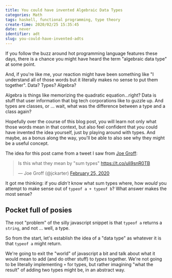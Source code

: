 ```yaml
---
title: You could have invented Algebraic Data Types
categories: Math
tags: haskell, functional programming, type theory
create-time: 2020/02/25 15:35:45
date: never
identifier: adt
slug: you-could-have-invented-adts
---
```


If you follow the buzz around hot programming language features these days,
there is a chance you might have heard the term "algebraic data type" at some
point.

And, if you're like me, your reaction might have been something like "I
understand all of those words but it literally makes no sense to put them
together". Data? Types? Algebra?

Algebra is things like memorizing the quadratic equation...right?  Data is
stuff that user information that big tech corporations like to guzzle up.  And
types are classes, or ... wait, what was the difference between a type and a
class again?

Hopefully over the course of this blog post, you will learn not only what those
words mean in that context, but also feel confident that *you* could have
invented the idea yourself, just by playing around with types.  And maybe, as a
bonus along the way, you'll be able to also see why they might be a useful
concept.

The idea for this post came from a tweet I saw from [Joe Groff][]:

[Joe Groff]: https://twitter.com/jckarter

<blockquote class="twitter-tweet"><p lang="en" dir="ltr">Is this what they mean by &quot;sum types&quot; <a href="https://t.co/uli9snR0TB">https://t.co/uli9snR0TB</a></p>&mdash; Joe Groff (@jckarter) <a href="https://twitter.com/jckarter/status/1232419073511706624?ref_src=twsrc%5Etfw">February 25, 2020</a></blockquote> <script async src="https://platform.twitter.com/widgets.js" charset="utf-8"></script>

It got me thinking: if you *didn't* know what sum types where, how *would*
you attempt to make sense out of `typeof a + typeof b`?  What answer makes the
most sense?

Pocket full of posies
---------------------

The root "problem" of the silly javascript snippet is that `typeof a` returns a
`string`, and not ... well, a type.

So from the start, let's establish the idea of a "data type" as whatever it is
that `typeof a` might return.

We're going to exit the "world" of javascript a bit and talk about what it
would mean to add (and do other stuff) to *types* together.  We're not going to
be literally implementing `+` for types, but rather imagining "what the result"
of adding two types might be, in an abstract way.

